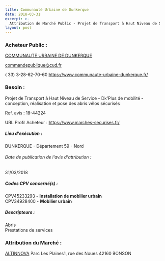 ```yaml
---
title: Communauté Urbaine de Dunkerque
date: 2018-03-31
excerpt: >-
  Attribution de Marché Public - Projet de Transport à Haut Niveau de Service - Dk'Plus de mobilité - conception, réalisation et pose des abris vélos sécurisés
layout: post
---
```


### Acheteur Public : 
<a href="/acheteur-33/siren-245900428"> COMMUNAUTE URBAINE DE DUNKERQUE</a><br/>



commandepublique@cud.fr

( 33) 3-28-62-70-60
https://www.communaute-urbaine-dunkerque.fr/
### Besoin :

Projet de Transport à Haut Niveau de Service - Dk'Plus de mobilité - conception, réalisation et pose des abris vélos sécurisés

Ref. avis : 18-44224

URL Profil Acheteur : https://www.marches-securises.fr/

##### Lieu d'exécution :

DUNKERQUE - Département 59 - Nord

###### Date de publication de l'avis d'attribution : 
31/03/2018

##### Codes CPV concerné(s) :
CPV45233293 - **Installation de mobilier urbain** <br/>
CPV34928400 - **Mobilier urbain** <br/>

##### Descripteurs :
Abris <br/>
Prestations de services <br/>

### Attribution du Marché :
<a href="/entreprise-262/siren-448308254"> ALTINNOVA</a>    Parc Les Plaines1, rue des Noues 42160 BONSON <br/>
